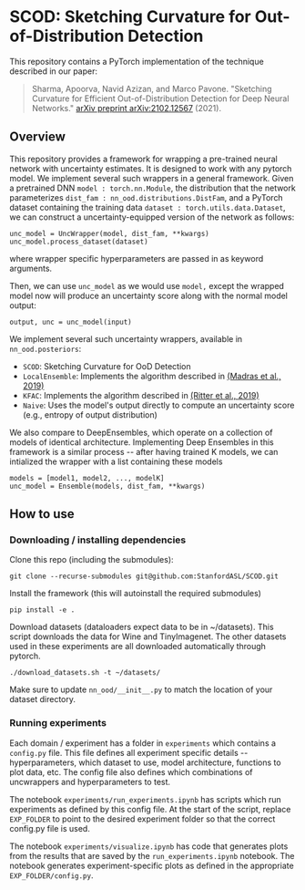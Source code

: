 # SCOD: Sketching Curvature for Out-of-Distribution Detection

This repository contains a PyTorch implementation of the technique described in our paper:

> Sharma, Apoorva, Navid Azizan, and Marco Pavone. "Sketching Curvature for Efficient Out-of-Distribution Detection for Deep Neural Networks." [arXiv preprint arXiv:2102.12567](https://arxiv.org/abs/2102.12567) (2021).

## Overview

This repository provides a framework for wrapping a pre-trained neural network with uncertainty estimates. It is designed to work with any pytorch model. We implement several such wrappers in a general framework. Given a pretrained DNN `model : torch.nn.Module`, the distribution that the network parameterizes `dist_fam : nn_ood.distributions.DistFam`, and a PyTorch dataset containing the training data `dataset : torch.utils.data.Dataset`, we can construct a uncertainty-equipped version of the network as follows:

```
unc_model = UncWrapper(model, dist_fam, **kwargs)
unc_model.process_dataset(dataset)
```

where wrapper specific hyperparameters are passed in as keyword arguments.

Then, we can use `unc_model` as we would use `model,` except the wrapped model now will produce an uncertainty score along with the normal model output:

```
output, unc = unc_model(input)
```

We implement several such uncertainty wrappers, available in `nn_ood.posteriors`:

- `SCOD`: Sketching Curvature for OoD Detection
- `LocalEnsemble`: Implements the algorithm described in [(Madras et al., 2019)](https://arxiv.org/abs/1910.09573)
- `KFAC`: Implements the algorithm described in [(Ritter et al., 2019)](https://arxiv.org/abs/1612.01474)
- `Naive`: Uses the model's output directly to compute an uncertainty score (e.g., entropy of output distribution)

We also compare to DeepEnsembles, which operate on a collection of models of identical architecture. Implementing Deep Ensembles in this framework is a similar process -- after having trained K models, we can intialized the wrapper with a list containing these models
```
models = [model1, model2, ..., modelK]
unc_model = Ensemble(models, dist_fam, **kwargs)
```

## How to use

### Downloading / installing dependencies

Clone this repo (including the submodules):

```
git clone --recurse-submodules git@github.com:StanfordASL/SCOD.git
```

Install the framework (this will autoinstall the required submodules)

```
pip install -e .
```

Download datasets (dataloaders expect data to be in ~/datasets). This script downloads the data for Wine and TinyImagenet. The other datasets used in these experiments are all downloaded automatically through pytorch.
```
./download_datasets.sh -t ~/datasets/
```
Make sure to update `nn_ood/__init__.py` to match the location of your dataset directory. 

### Running experiments
Each domain / experiment has a folder in `experiments` which contains a `config.py` file. This file defines all experiment specific details -- hyperparameters, which dataset to use, model architecture, functions to plot data, etc. The config file also defines which combinations of uncwrappers and hyperparameters to test.

The notebook `experiments/run_experiments.ipynb` has scripts which run experiments as defined by this config file. At the start of the script, replace `EXP_FOLDER` to point to the desired experiment folder so that the correct config.py file is used.

The notebook `experiments/visualize.ipynb` has code that generates plots from the results that are saved by the `run_experiments.ipynb` notebook. The notebook generates experiment-specific plots as defined in the appropriate `EXP_FOLDER/config.py`.

